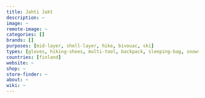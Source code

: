 ```yaml
---
title: Jahti Jakt
description: ~
image: ~
remote-image: ~
categories: []
brands: []
purposes: [mid-layer, shell-layer, hike, bivouac, ski]
types: [gloves, hiking-shoes, multi-tool, backpack, sleeping-bag, snowshoes]
countries: [finland]
website: ~
shop: ~
store-finder: ~
about: ~
wiki: ~
---
```

